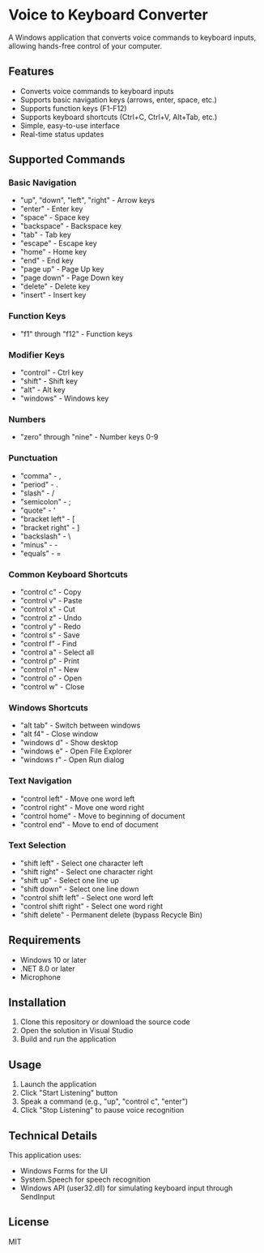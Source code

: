 # Voice to Keyboard Converter

A Windows application that converts voice commands to keyboard inputs, allowing hands-free control of your computer.

## Features

- Converts voice commands to keyboard inputs
- Supports basic navigation keys (arrows, enter, space, etc.)
- Supports function keys (F1-F12)
- Supports keyboard shortcuts (Ctrl+C, Ctrl+V, Alt+Tab, etc.)
- Simple, easy-to-use interface
- Real-time status updates

## Supported Commands

### Basic Navigation
- "up", "down", "left", "right" - Arrow keys
- "enter" - Enter key
- "space" - Space key
- "backspace" - Backspace key
- "tab" - Tab key
- "escape" - Escape key
- "home" - Home key
- "end" - End key
- "page up" - Page Up key
- "page down" - Page Down key
- "delete" - Delete key
- "insert" - Insert key

### Function Keys
- "f1" through "f12" - Function keys

### Modifier Keys
- "control" - Ctrl key
- "shift" - Shift key
- "alt" - Alt key
- "windows" - Windows key

### Numbers
- "zero" through "nine" - Number keys 0-9

### Punctuation
- "comma" - ,
- "period" - .
- "slash" - /
- "semicolon" - ;
- "quote" - '
- "bracket left" - [
- "bracket right" - ]
- "backslash" - \
- "minus" - -
- "equals" - =

### Common Keyboard Shortcuts
- "control c" - Copy
- "control v" - Paste
- "control x" - Cut
- "control z" - Undo
- "control y" - Redo
- "control s" - Save
- "control f" - Find
- "control a" - Select all
- "control p" - Print
- "control n" - New
- "control o" - Open
- "control w" - Close

### Windows Shortcuts
- "alt tab" - Switch between windows
- "alt f4" - Close window
- "windows d" - Show desktop
- "windows e" - Open File Explorer
- "windows r" - Open Run dialog

### Text Navigation
- "control left" - Move one word left
- "control right" - Move one word right
- "control home" - Move to beginning of document
- "control end" - Move to end of document

### Text Selection
- "shift left" - Select one character left
- "shift right" - Select one character right
- "shift up" - Select one line up
- "shift down" - Select one line down
- "control shift left" - Select one word left
- "control shift right" - Select one word right
- "shift delete" - Permanent delete (bypass Recycle Bin)

## Requirements

- Windows 10 or later
- .NET 8.0 or later
- Microphone

## Installation

1. Clone this repository or download the source code
2. Open the solution in Visual Studio
3. Build and run the application

## Usage

1. Launch the application
2. Click "Start Listening" button
3. Speak a command (e.g., "up", "control c", "enter")
4. Click "Stop Listening" to pause voice recognition

## Technical Details

This application uses:
- Windows Forms for the UI
- System.Speech for speech recognition
- Windows API (user32.dll) for simulating keyboard input through SendInput

## License

MIT